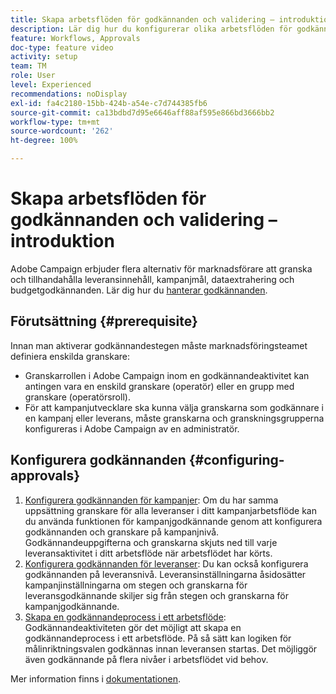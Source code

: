 ```yaml
---
title: Skapa arbetsflöden för godkännanden och validering – introduktion
description: Lär dig hur du konfigurerar olika arbetsflöden för godkännandevalidering.
feature: Workflows, Approvals
doc-type: feature video
activity: setup
team: TM
role: User
level: Experienced
recommendations: noDisplay
exl-id: fa4c2180-15bb-424b-a54e-c7d744385fb6
source-git-commit: ca13bdbd7d95e6646aff88af595e866bd3666bb2
workflow-type: tm+mt
source-wordcount: '262'
ht-degree: 100%

---
```


# Skapa arbetsflöden för godkännanden och validering – introduktion

Adobe Campaign erbjuder flera alternativ för marknadsförare att granska och tillhandahålla leveransinnehåll, kampanjmål, dataextrahering och budgetgodkännanden. Lär dig hur du [hanterar godkännanden](/help/process-management/create-approvals-and-validation-workflows/manage-approvals.md).

## Förutsättning {#prerequisite}

Innan man aktiverar godkännandestegen måste marknadsföringsteamet definiera enskilda granskare:

* Granskarrollen i Adobe Campaign inom en godkännandeaktivitet kan antingen vara en enskild granskare (operatör) eller en grupp med granskare (operatörsroll).
* För att kampanjutvecklare ska kunna välja granskarna som godkännare i en kampanj eller leverans, måste granskarna och granskningsgrupperna konfigureras i Adobe Campaign av en administratör.

## Konfigurera godkännanden {#configuring-approvals}

1. [Konfigurera godkännanden för kampanjer](/help/process-management/create-approvals-and-validation-workflows/configure-approvals-for-campaigns.md):
Om du har samma uppsättning granskare för alla leveranser i ditt kampanjarbetsflöde kan du använda funktionen för kampanjgodkännande genom att konfigurera godkännanden och granskare på kampanjnivå. Godkännandeuppgifterna och granskarna skjuts ned till varje leveransaktivitet i ditt arbetsflöde när arbetsflödet har körts.
2. [Konfigurera godkännanden för leveranser](/help/process-management/create-approvals-and-validation-workflows/configure-approvals-for-deliveries.md):
Du kan också konfigurera godkännanden på leveransnivå. Leveransinställningarna åsidosätter kampanjinställningarna om stegen och granskarna för leveransgodkännande skiljer sig från stegen och granskarna för kampanjgodkännande.
3. [Skapa en godkännandeprocess i ett arbetsflöde](/help/process-management/create-approvals-and-validation-workflows/create-approval-process-in-a-workflow.md):
Godkännandeaktiviteten gör det möjligt att skapa en godkännandeprocess i ett arbetsflöde. På så sätt kan logiken för målinriktningsvalen godkännas innan leveransen startas. Det möjliggör även godkännande på flera nivåer i arbetsflödet vid behov.

Mer information finns i [dokumentationen](https://experienceleague.adobe.com/docs/campaign-classic/using/automating-with-workflows/flow-control-activities/approval.html?lang=sv).
